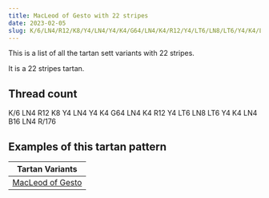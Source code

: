```yaml
---
title: MacLeod of Gesto with 22 stripes
date: 2023-02-05
slug: K/6/LN4/R12/K8/Y4/LN4/Y4/K4/G64/LN4/K4/R12/Y4/LT6/LN8/LT6/Y4/K4/LN4/B16/LN4/R/176
---
```

This is a list of all the tartan sett variants with 22 stripes.

It is a 22 stripes tartan.


## Thread count
K/6 LN4 R12 K8 Y4 LN4 Y4 K4 G64 LN4 K4 R12 Y4 LT6 LN8 LT6 Y4 K4 LN4 B16 LN4 R/176

## Examples of this tartan pattern

| Tartan Variants |
|---------------|
| [MacLeod of Gesto](/variants/k/6/ln4/r12/k8/y4/ln4/y4/k4/g64/ln4/k4/r12/y4/lt6/ln8/lt6/y4/k4/ln4/b16/ln4/r/176-b5480b0-g008000-k000000-lne0e0e0-lt806050-rc00000-yf0c000)||
